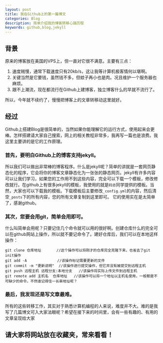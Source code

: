 ```yaml
---
layout: post
title: 我在Github上的第一篇博文
categories: Blog
description: 简单介绍我的博客转移心路历程
keywords: github,blog,jekyll
---
```


## 背景

原来的博客放在美国的VPS上，但一直对它很不满意。主要有三点：
1. 速度贼慢，通常下载速度只有20kb/s，这让我等计算机极客情何以堪啊。
2. 关键当然是它要钱，虽然钱不多，但蚊子再小也是肉。况且维护一个服务器也麻烦。
3. 跟不上潮流，现在都流行在Github上建博客，独立博客什么的早就不流行了。

所以，今年就不续约了，慢慢把博客上的文章转移动这里就好。

## 经过
Github上搭建Blog是很简单的，当然如果你能理解它的运行方式，使用起来会更棒。怎样搭建请大家自己搜索，网上的相关教程非常多，我再写一篇也是浪费。我这里主要讲的是它的工作原理。

### 首先，要明白Github上的博客支持jekyll。
所以我们可以做出非常棒的博客程序。什么是jekyll呢？简单的讲就是一套网页静态化的程序，它会将你的博客文章静态化为一张张的静态网页。jekyll有许多内容可以让我们学习，如果您的工作用不到这些内容，完全可以下载一个模板，修改修改就行。在github上有很多jekyll的模板，我使用的就是`码志`同学提供的模板。当然，大家也可以下载我的模板。下载模板后主要修改`_config.yml`的内容，然后清空`_posts`下的所有内容，您的所有文章复制到这里即可。
它的使用实在是太简单了，感谢github。

### 其次，您要会用git，简单会用即可。
什么叫简单会用呢？只要记住几个命令就可以用的很好啊。创建仓库什么的完全可以在github网站上操作，所以就不要记命令了。建好仓库后，我们可以在本地这样操作：
```
git clone 仓库地址       //这个操作可以将刚才的仓库完全克隆下来，也省去了git init操作
git add -A   			//该操作标记需要更新的文件
git commit -m "更新说明"  //该操作进行提交操作，但它并没有被提交到远程主机
git push 远程主机 远程分支:本地分支   //该操作将实际上传文件到远程主机
git remote add 主机名  仓库地址   //该操作可以将一个地址以主机名使用，一般都是不可缺少的命令，不然谁记得住一长串地址呢？
```

### 最后，我发现还是写文章最难。
所有的这些转移工作，其实对于熟悉计算机编程的人来说，难度并不大。难的是我写了几篇博文可入大家法眼呢？希望在接下来的时间里，会有一些有趣的、有用的文章呈现给大家

## 请大家将网站放在收藏夹，常来看看！
